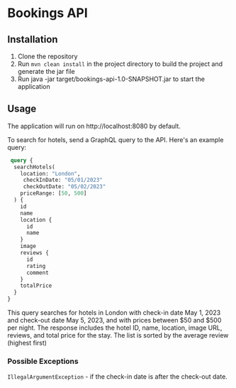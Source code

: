 # Bookings API

## Installation

1. Clone the repository
2. Run `mvn clean install` in the project directory to build the project and generate the jar file
3. Run java -jar target/bookings-api-1.0-SNAPSHOT.jar to start the application

## Usage

The application will run on http://localhost:8080 by default.

To search for hotels, send a GraphQL query to the API. Here's an example query:
```graphql
 query {
  searchHotels(
    location: "London",
     checkInDate: "05/01/2023"
     checkOutDate: "05/02/2023"
    priceRange: [50, 500]
  ) {
    id
    name
    location {
      id
      name
    }
    image
    reviews {
      id
      rating
      comment
    }
    totalPrice
  }
}
```
This query searches for hotels in London with check-in date May 1, 2023 and check-out date May 5, 2023, 
and with prices between $50 and $500 per night. The response includes the hotel ID, name, location,
image URL, reviews, and total price for the stay. The list is sorted by the average review (highest first)

### Possible Exceptions

`IllegalArgumentException` - if the check-in date is after the check-out date.
